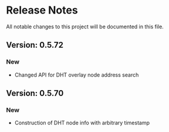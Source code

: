 # Release Notes

All notable changes to this project will be documented in this file.

## Version: 0.5.72

### New

- Changed API for DHT overlay node address search

## Version: 0.5.70

### New

- Construction of DHT node info with arbitrary timestamp
